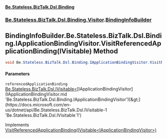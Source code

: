 #### [Be.Stateless.BizTalk.Dsl.Binding](README.md 'README')
### [Be.Stateless.BizTalk.Dsl.Binding.Visitor](Be.Stateless.BizTalk.Dsl.Binding.Visitor.md 'Be.Stateless.BizTalk.Dsl.Binding.Visitor').[BindingInfoBuilder](BindingInfoBuilder.md 'Be.Stateless.BizTalk.Dsl.Binding.Visitor.BindingInfoBuilder')

## BindingInfoBuilder.Be.Stateless.BizTalk.Dsl.Binding.IApplicationBindingVisitor.VisitReferencedApplicationBinding(IVisitable<IApplicationBindingVisitor>) Method

```csharp
void Be.Stateless.BizTalk.Dsl.Binding.IApplicationBindingVisitor.VisitReferencedApplicationBinding(Be.Stateless.BizTalk.Dsl.IVisitable<Be.Stateless.BizTalk.Dsl.Binding.IApplicationBindingVisitor> referencedApplicationBinding);
```
#### Parameters

<a name='Be.Stateless.BizTalk.Dsl.Binding.Visitor.BindingInfoBuilder.Be.Stateless.BizTalk.Dsl.Binding.IApplicationBindingVisitor.VisitReferencedApplicationBinding(Be.Stateless.BizTalk.Dsl.IVisitable_Be.Stateless.BizTalk.Dsl.Binding.IApplicationBindingVisitor_).referencedApplicationBinding'></a>

`referencedApplicationBinding` [Be.Stateless.BizTalk.Dsl.IVisitable&lt;](https://docs.microsoft.com/en-us/dotnet/api/Be.Stateless.BizTalk.Dsl.IVisitable-1 'Be.Stateless.BizTalk.Dsl.IVisitable`1')[IApplicationBindingVisitor](IApplicationBindingVisitor.md 'Be.Stateless.BizTalk.Dsl.Binding.IApplicationBindingVisitor')[&gt;](https://docs.microsoft.com/en-us/dotnet/api/Be.Stateless.BizTalk.Dsl.IVisitable-1 'Be.Stateless.BizTalk.Dsl.IVisitable`1')

Implements [VisitReferencedApplicationBinding(IVisitable&lt;IApplicationBindingVisitor&gt;)](IApplicationBindingVisitor.VisitReferencedApplicationBinding(IVisitable_IApplicationBindingVisitor_).md 'Be.Stateless.BizTalk.Dsl.Binding.IApplicationBindingVisitor.VisitReferencedApplicationBinding(Be.Stateless.BizTalk.Dsl.IVisitable<Be.Stateless.BizTalk.Dsl.Binding.IApplicationBindingVisitor>)')